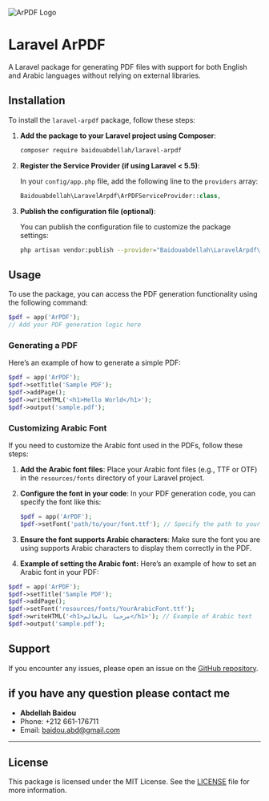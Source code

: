 ![ArPDF Logo](https://raw.githubusercontent.com/baidou5/laravel-arpdf/main/arpdf.jpg)
# Laravel ArPDF

A Laravel package for generating PDF files with support for both English and Arabic languages without relying on external libraries.

## Installation

To install the `laravel-arpdf` package, follow these steps:

1. **Add the package to your Laravel project using Composer**:

   ```bash
   composer require baidouabdellah/laravel-arpdf
   ```

2. **Register the Service Provider (if using Laravel < 5.5)**:

   In your `config/app.php` file, add the following line to the `providers` array:

   ```php
   Baidouabdellah\LaravelArpdf\ArPDFServiceProvider::class,
   ```

3. **Publish the configuration file (optional)**:

   You can publish the configuration file to customize the package settings:

   ```bash
   php artisan vendor:publish --provider="Baidouabdellah\LaravelArpdf\ArPDFServiceProvider"
   ```

## Usage

To use the package, you can access the PDF generation functionality using the following command:

```php
$pdf = app('ArPDF');
// Add your PDF generation logic here
```

### Generating a PDF

Here’s an example of how to generate a simple PDF:

```php
$pdf = app('ArPDF');
$pdf->setTitle('Sample PDF');
$pdf->addPage();
$pdf->writeHTML('<h1>Hello World</h1>');
$pdf->output('sample.pdf');
```
### Customizing Arabic Font
If you need to customize the Arabic font used in the PDFs, follow these steps:

1. **Add the Arabic font files**:
   Place your Arabic font files (e.g., TTF or OTF) in the `resources/fonts` directory of your Laravel project.

2. **Configure the font in your code**:
   In your PDF generation code, you can specify the font like this:

   ```php
   $pdf = app('ArPDF');
   $pdf->setFont('path/to/your/font.ttf'); // Specify the path to your Arabic font
    ```
3. **Ensure the font supports Arabic characters**:
     Make sure the font you are using supports Arabic characters to display them correctly in the PDF.

4. **Example of setting the Arabic font:**
  Here’s an example of how to set an Arabic font in your PDF:
```php
$pdf = app('ArPDF');
$pdf->setTitle('Sample PDF');
$pdf->addPage();
$pdf->setFont('resources/fonts/YourArabicFont.ttf');
$pdf->writeHTML('<h1>مرحبا بالعالم</h1>'); // Example of Arabic text
$pdf->output('sample.pdf');
 ```

## Support

If you encounter any issues, please open an issue on the [GitHub repository](https://github.com/baidou5/laravel-arpdf/issues).
 
## if you have any question please contact me
- **Abdellah Baidou**
- Phone: +212 661-176711
- Email: baidou.abd@gmail.com

--------------------------------------------

## License

 
This package is licensed under the MIT License. See the [LICENSE](LICENSE) file for more information.
 
